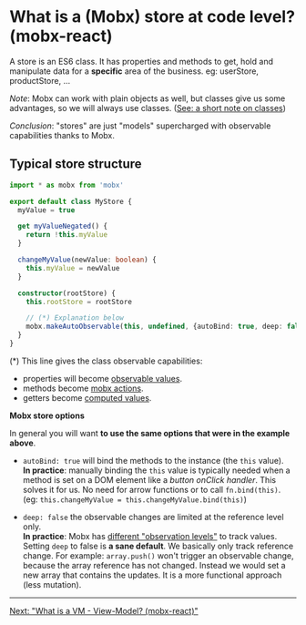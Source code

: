 # What is a (Mobx) store at code level? (mobx-react)

A store is an ES6 class. It has properties and methods to get, hold and manipulate data for a **specific** area of the business. eg: userStore, productStore, ...

_Note_: Mobx can work with plain objects as well, but classes give us some advantages, so we will always use classes. ([See: a short note on classes](https://mobx.js.org/observable-state.html#a-short-note-on-classes))

_Conclusion_: "stores" are just "models" supercharged with observable capabilities thanks to Mobx.

## Typical store structure

```ts
import * as mobx from 'mobx'

export default class MyStore {
  myValue = true

  get myValueNegated() {
    return !this.myValue
  }

  changeMyValue(newValue: boolean) {
    this.myValue = newValue
  }

  constructor(rootStore) {
    this.rootStore = rootStore

    // (*) Explanation below
    mobx.makeAutoObservable(this, undefined, {autoBind: true, deep: false})
  }
}
```

(\*) This line gives the class observable capabilities:

- properties will become [observable values](https://mobx.js.org/observable-state.html#creating-observable-state).
- methods become [mobx actions](https://mobx.js.org/actions.html).
- getters become [computed values](https://mobx.js.org/computeds.html).

**Mobx store options**

In general you will want **to use the same options that were in the example above**.

- `autoBind: true` will bind the methods to the instance (the `this` value).  
  **In practice**: manually binding the `this` value is typically needed when a method is set on a DOM element like a _button onClick handler_. This solves it for us. No need for arrow functions or to call `fn.bind(this)`. (eg: `this.changeMyValue = this.changeMyValue.bind(this)`)

- `deep: false` the observable changes are limited at the reference level only.  
  **In practice**: Mobx has [different "observation levels"](https://mobx.js.org/observable-state.html#available-annotations) to track values. Setting `deep` to false is **a sane default**. We basically only track reference change. For example: `array.push()` won't trigger an observable change, because the array reference has not changed. Instead we would set a new array that contains the updates. It is a more functional approach (less mutation).

---

[Next: "What is a VM - View-Model? (mobx-react)"](frontend-03-3-view-models_mobx-react.md)

